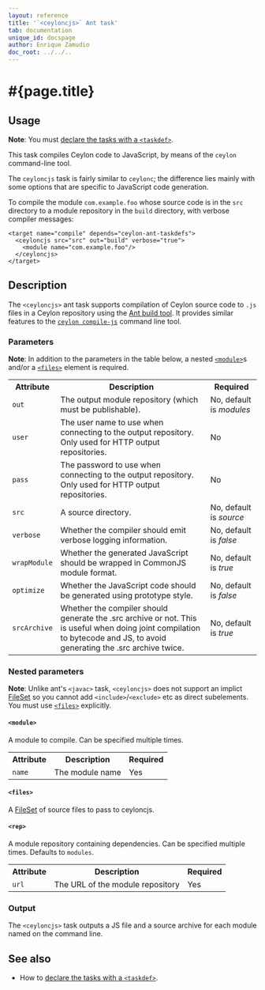 ```yaml
---
layout: reference
title: '`<ceyloncjs>` Ant task'
tab: documentation
unique_id: docspage
author: Enrique Zamudio
doc_root: ../../..
---
```


# #{page.title}

## Usage 

**Note**: You must [declare the tasks with a `<taskdef>`](../ant).

This task compiles Ceylon code to JavaScript, by means of the
`ceylon` command-line tool.

The `ceyloncjs` task is fairly similar to `ceylonc`; the difference
lies mainly with some options that are specific to JavaScript code
generation.

To compile the module `com.example.foo` whose source code is in the 
`src` directory to a module repository in the `build` directory, with 
verbose compiler messages:

<!-- lang: xml -->
    <target name="compile" depends="ceylon-ant-taskdefs">
      <ceyloncjs src="src" out="build" verbose="true">
        <module name="com.example.foo"/>
      </ceyloncjs>
    </target>

## Description

The `<ceyloncjs>` ant task supports compilation of Ceylon source code
to `.js` files in a Ceylon repository using the [Ant build tool](http://ant.apache.org). 
It provides similar features to the [`ceylon compile-js`](../ceylon/subcommands/ceylon-compile-js.html) 
command line tool.


### Parameters

**Note**: In addition to the parameters in the table below, 
a nested [`<module>`](#module)s and/or a [`<files>`](#files) element is 
required.

<table class="ant-parameters">
<tbody>
<tr>
<th>Attribute</th>
<th>Description</th>
<th>Required</th>
</tr>

<tr>
<td><code>out</code></td>
<td>The output module repository (which must be publishable).</td>
<td>No, default is <i>modules</i></td>
</tr>

<tr>
<td><code>user</code></td>
<td>The user name to use when connecting to the output repository. Only used for HTTP output repositories.</td>
<td>No</td>
</tr>

<tr>
<td><code>pass</code></td>
<td>The password to use when connecting to the output repository. Only used for HTTP output repositories.</td>
<td>No</td>
</tr>

<tr>
<td><code>src</code></td>
<td>A source directory.</td>
<td>No, default is <i>source</i></td>
</tr>

<tr>
<td><code>verbose</code></td>
<td>Whether the compiler should emit verbose logging information.</td>
<td>No, default is <i>false</i></td>
</tr>

<tr>
<td><code>wrapModule</code></td>
<td>Whether the generated JavaScript should be wrapped in CommonJS module format.</td>
<td>No, default is <i>true</i></td>
</tr>

<tr>
<td><code>optimize</code></td>
<td>Whether the JavaScript code should be generated using prototype style.</td>
<td>No, default is <i>false</i></td>
</tr>

<tr>
<td><code>srcArchive</code></td>
<td>Whether the compiler should generate the .src archive or not.
This is useful when doing joint compilation to bytecode and JS, to avoid
generating the .src archive twice.</td>
<td>No, default is <i>true</i></td>
</tr>

</tbody>
</table>

### Nested parameters

**Note**: Unlike ant's `<javac>` task, `<ceyloncjs>` does not support an implict
[FileSet](http://ant.apache.org/manual/Types/fileset.html) so you cannot
add `<include>`/`<exclude>` etc as direct subelements. You must use 
[`<files>`](#files) explicitly.

#### `<module>`
A module to compile. Can be specified multiple times.

<table class="ant-parameters">
<tbody>
<tr>
<th>Attribute</th>
<th>Description</th>
<th>Required</th>
</tr>

<tr>
<td><code>name</code></td>
<td>The module name</td>
<td>Yes</td>
</tr>

</tbody>
</table>

#### `<files>`
A [FileSet](http://ant.apache.org/manual/Types/fileset.html) of source files 
to pass to ceyloncjs.

#### `<rep>`
A module repository containing dependencies. Can be specified multiple times. Defaults to `modules`.

<table class="ant-parameters">
<tbody>
<tr>
<th>Attribute</th>
<th>Description</th>
<th>Required</th>
</tr>

<tr>
<td><code>url</code></td>
<td>The URL of the module repository</td>
<td>Yes</td>
</tr>

</tbody>
</table>

### Output

The `<ceyloncjs>` task outputs a JS file and a source archive for 
each module named on the command line.

## See also

* How to [declare the tasks with a `<taskdef>`](../ant).

